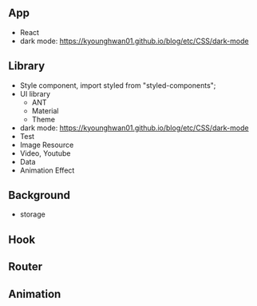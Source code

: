 ## App 
- React 
- dark mode: https://kyounghwan01.github.io/blog/etc/CSS/dark-mode

## Library
- Style component, import styled from "styled-components";
- UI library
  - ANT 
  - Material
  - Theme 
- dark mode: https://kyounghwan01.github.io/blog/etc/CSS/dark-mode
- Test 
- Image Resource 
- Video, Youtube
- Data 
- Animation Effect 
## Background 
- storage
## Hook 

## Router

## Animation 
